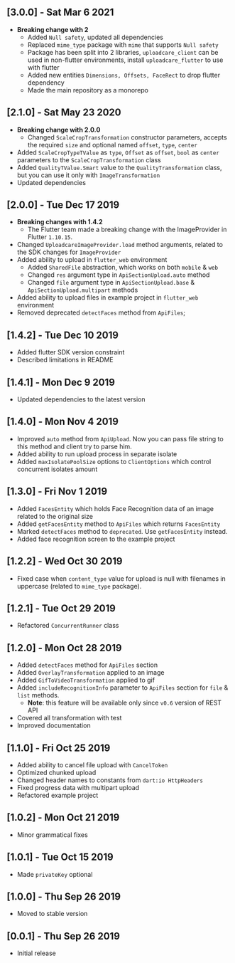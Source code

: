 ## [3.0.0] - Sat Mar 6 2021
* **Breaking change with 2**
  * Added `Null safety`, updated all dependencies
  * Replaced `mime_type` package with `mime` that supports `Null safety`
  * Package has been split into 2 libraries, `uploadcare_client` can be used in non-flutter environments, install `uploadcare_flutter` to use with flutter
  * Added new entities `Dimensions, Offsets, FaceRect` to drop flutter dependency
  * Made the main repository as a monorepo

## [2.1.0] - Sat May 23 2020
* **Breaking change with 2.0.0**
  * Changed `ScaleCropTransformation` constructor parameters, accepts the required `size` and optional named `offset`, `type`, `center`
* Added `ScaleCropTypeTValue` as `type`, `Offset` as `offset`, `bool` as `center` parameters to the `ScaleCropTransformation` class
* Added `QualityTValue.Smart` value to the `QualityTransformation` class, but you can use it only with `ImageTransformation`
* Updated dependencies

## [2.0.0] - Tue Dec 17 2019
* **Breaking changes with 1.4.2**
  * The Flutter team made a breaking change with the ImageProvider in Flutter `1.10.15`.
* Changed `UploadcareImageProvider.load` method arguments, related to the SDK changes for `ImageProvider`
* Added ability to upload in `flutter_web` environment
  * Added `SharedFile` abstraction, which works on both `mobile` & `web`
  * Changed `res` argument type in `ApiSectionUpload.auto` method
  * Changed `file` argument type in `ApiSectionUpload.base` & `ApiSectionUpload.multipart` methods
* Added ability to upload files in example project in `flutter_web` environment
* Removed deprecated `detectFaces` method from `ApiFiles`;

## [1.4.2] - Tue Dec 10 2019
* Added flutter SDK version constraint
* Described limitations in README

## [1.4.1] - Mon Dec 9 2019
* Updated dependencies to the latest version

## [1.4.0] - Mon Nov 4 2019

* Improved `auto` method from `ApiUpload`. Now you can pass file string to this method and client try to parse him.
* Added ability to run upload process in separate isolate
* Added `maxIsolatePoolSize` options to `ClientOptions` which control concurrent isolates amount

## [1.3.0] - Fri Nov 1 2019

* Added `FacesEntity` which holds Face Recognition data of an image related to the original size
* Added `getFacesEntity` method to `ApiFiles` which returns `FacesEntity`
* Marked `detectFaces` method to `deprecated`. Use `getFacesEntity` instead.
* Added face recognition screen to the example project

## [1.2.2] - Wed Oct 30 2019

* Fixed case when `content_type` value for upload is null with filenames in uppercase (related to `mime_type` package).

## [1.2.1] - Tue Oct 29 2019

* Refactored `ConcurrentRunner` class

## [1.2.0] - Mon Oct 28 2019

* Added `detectFaces` method for `ApiFiles` section
* Added `OverlayTransformation` applied to an image
* Added `GifToVideoTransformation` applied to gif
* Added `includeRecognitionInfo` parameter to `ApiFiles` section for `file` & `list` methods.
    * **Note**: this feature will be available only since `v0.6` version of REST API
* Covered all transformation with test
* Improved documentation

## [1.1.0] - Fri Oct 25 2019

* Added ability to cancel file upload with `CancelToken`
* Optimized chunked upload
* Changed header names to constants from `dart:io HttpHeaders`
* Fixed progress data with multipart upload
* Refactored example project

## [1.0.2] - Mon Oct 21 2019

* Minor grammatical fixes

## [1.0.1] - Tue Oct 15 2019

* Made `privateKey` optional

## [1.0.0] - Thu Sep 26 2019

* Moved to stable version

## [0.0.1] - Thu Sep 26 2019

* Initial release
